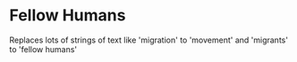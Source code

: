 # Fellow Humans

Replaces lots of strings of text like 'migration' to 'movement' and 'migrants' to 'fellow humans'
